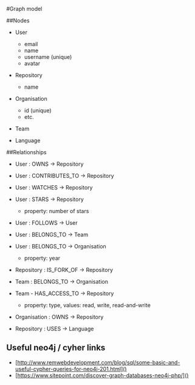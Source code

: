 #Graph model

##Nodes
* User
    * email
    * name
    * username (unique)
    * avatar
    
* Repository
    * name
    
* Organisation
    * id (unique)
    * etc.
    
* Team
* Language


##Relationships
* User : OWNS -> Repository
* User : CONTRIBUTES_TO -> Repository
* User : WATCHES -> Repository
* User : STARS -> Repository
    * property: number of stars

* User : FOLLOWS -> User
* User : BELONGS_TO -> Team
* User : BELONGS_TO -> Organisation
    * property: year

* Repository : IS_FORK_OF -> Repository


* Team : BELONGS_TO  -> Organisation
* Team - HAS_ACCESS_TO -> Repository
    * property: type, values: read, write, read-and-write

* Organisation : OWNS -> Repository

* Repository : USES -> Language


## Useful neo4j / cyher links
* [http://www.remwebdevelopment.com/blog/sql/some-basic-and-useful-cypher-queries-for-neo4j-201.html]()
* [https://www.sitepoint.com/discover-graph-databases-neo4j-php/]()